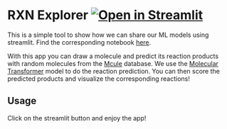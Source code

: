 # RXN Explorer [![Open in Streamlit](https://static.streamlit.io/badges/streamlit_badge_black_white.svg)](https://victorsabanza-reaxplorer-app-0xuchr.streamlit.app/)

This is a simple tool to show how we can share our ML models using streamlit. Find the corresponding notebook [here](). 

With this app you can draw a molecule and predict its reaction products with random molecules from the [Mcule](https://mcule.com/database/) database. We use the [Molecular Transformer](https://pubs.acs.org/doi/full/10.1021/acscentsci.9b00576) model to do the reaction prediction. You can then score the predicted products and visualize the corresponding reactions!

## Usage

Click on the streamlit button and enjoy the app!